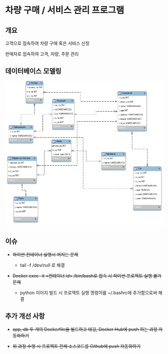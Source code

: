 # 차량 구매 / 서비스 관리 프로그램  

## 개요  

고객으로 접속하여 차량 구매 혹은 서비스 신청  

판매자로 접속하여 고객, 차량, 주문 관리  

## 데이터베이스 모델링  

![ex_modeling](./img/modeling.png)

## 이슈  

* ~~파이썬 컨테이너 실행시 꺼지는 문제~~  

  * tail -f /dev/null 로 해결  

* ~~Docker exec -it <컨테이너 id> /bin/bash로 접속 시 파이썬 프로젝트 실행 불가 문제~~  

  * python 이미지 빌드 시 프로젝트 실행 명령어를 ~/.bashrc에 추가함으로써 해결  

## 추가 개선 사항  

* ~~app, db 두 개의 Dockerfile을 빌드하고 태깅, Docker Hub에 push 하는 과정 자동화하기~~  

* ~~위 과정 수행 시 프로젝트 전체 소스코드를 Github에 push 자동화하기~~  
